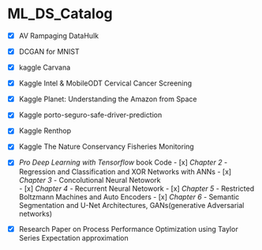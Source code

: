 # ML_DS_Catalog


- [x] AV Rampaging DataHulk

- [x] DCGAN for MNIST

- [x] kaggle Carvana

- [x] Kaggle Intel & MobileODT Cervical Cancer Screening

- [x] Kaggle  Planet: Understanding the Amazon from Space

- [x] Kaggle porto-seguro-safe-driver-prediction

- [x] Kaggle Renthop

- [x] Kaggle The Nature Conservancy Fisheries Monitoring

- [x] *Pro Deep Learning with Tensorflow* book Code
      - [x]  *Chapter 2* - Regression and Classification and XOR Networks with ANNs
      - [x]  *Chapter 3* - Concolutional Neural Netowork   
      - [x]  *Chapter 4* - Recurrent Neural Netowork
      - [x]  *Chapter 5* - Restricted Boltzmann Machines and Auto Encoders
      - [x]  *Chapter 6* - Semantic Segmentation and U-Net Architectures, GANs(generative Adversarial networks)


   
- [x] Research Paper on Process Performance Optimization using Taylor Series Expectation approximation






